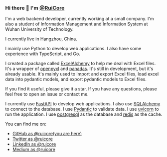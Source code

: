 ### Hi there 👋 I'm [@RuiCore](https://github.com/ruicore)

I'm a web backend developer, currently working at a small company. I'm also a student of Information Management and Information System at Wuhan University of Technology.

I currently live in Hangzhou, China.

I mainly use Python to develop web applications. I also have some experience with TypeScript, and Go.

I created a package called [ExcelAlchemy](https://pypi.org/project/ExcelAlchemy/) to help me deal with Excel files. It's a wrapper of [openpyxl](https://pypi.org/project/openpyxl/) and [panadas](https://pypi.org/project/pandas/). It's still in development, but it's already usable. It's mainly used to import and export Excel files, load excel data into pydantic models, and export pydantic models to Excel files.

If you find it useful, please give it a star. If you have any questions, please feel free to open an issue or contact me.

I currently use [FastAPI](https://fastapi.tiangolo.com/) to develop web applications. I also use [SQLAlchemy](https://www.sqlalchemy.org/) to connect to the database. I use [Pydantic](https://pydantic-docs.helpmanual.io/) to validate data. I use [uvicorn](https://www.uvicorn.org/) to run the application. I use [postgresql](https://www.postgresql.org/) as the database and [redis](https://redis.io/) as the cache.

You can find me on:

- [GitHub as @ruicore(you are here)](https://github.com/ruicore)
- [Twitter as @ruicore](https://twitter.com/ruicore)
- [LinkedIn as @ruicore](https://www.linkedin.com/in/ruicore/)
- [Medium as @ruicore](https://medium.com/@ruicore)



<!--
**ruicore/ruicore** is a ✨ _special_ ✨ repository because its `README.md` (this file) appears on your GitHub profile.

Here are some ideas to get you started:

- 🔭 I’m currently working on ...
- 🌱 I’m currently learning ...
- 👯 I’m looking to collaborate on ...
- 🤔 I’m looking for help with ...
- 💬 Ask me about ...
- 📫 How to reach me: ...
- 😄 Pronouns: ...
- ⚡ Fun fact: ...
-->
